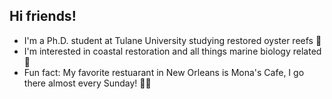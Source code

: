 ## Hi friends!
- I'm a Ph.D. student at Tulane University studying restored oyster reefs 🦪  
- I'm interested in coastal restoration and all things marine biology related🌊  
- Fun fact: My favorite restuarant in New Orleans is Mona's Cafe, I go there almost every Sunday! 🧆🥙  

<!--
**avistrange/avistrange** is a ✨ _special_ ✨ repository because its `README.md` (this file) appears on your GitHub profile.

Here are some ideas to get you started:

- 🔭 I’m currently working on ...
- 🌱 I’m currently learning ...
- 👯 I’m looking to collaborate on ...
- 🤔 I’m looking for help with ...
- 💬 Ask me about ...
- 📫 How to reach me: ...
- 😄 Pronouns: ...
- ⚡ Fun fact: ...
-->
